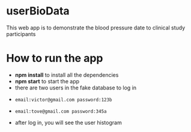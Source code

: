 # userBioData
This web app is to demonstrate the blood pressure date to clinical study participants

# How to run the app
- **npm install** to install all the dependencies
- **npm start** to start the app
- there are two users in the fake database to log in
-     email:victor@gmail.com password:123b
-     email:tove@gmail.com password:345a
- after log in, you will see the user histogram


